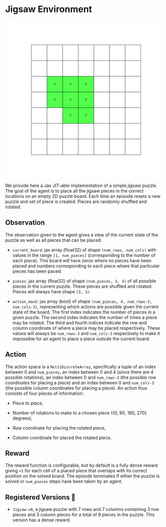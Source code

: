 # Jigsaw Environment

<p align="center">
        <img src="../env_anim/jigsaw.gif" width="500"/>
</p>

We provide here a Jax JIT-able implementation of a simple _jigsaw_ puzzle. The goal of the agent is to place
all the jigsaw pieces in the correct locations on an empty 2D puzzle board. Each time an episode resets a
new puzzle and set of piece is created. Pieces are randomly shuffled and rotated.

## Observation
The observation given to the agent gives a view of the current state of the puzzle as well as
all pieces that can be placed.

- `current_board`: jax array (float32) of shape `(num_rows, num_cols)` with values in the range
    `[1, num_pieces]` (corresponding to the number of each piece). This board will have zeros
    where no pieces have been placed and numbers corresponding to each piece where that particular
    pieces has been paced.

- `pieces`: jax array (float32) of shape `(num_pieces, 3, 3)` of all possible pieces in the
    current puzzle. These pieces are shuffled and rotated. Pieces will always have shape `(3, 3)`.

- `action_mask`: jax array (bool) of shape `(num_pieces, 4, num_rows-3, num_cols-3)`, representing
    which actions are possible given the current state of the board. The first index indicates the
    number of pieces in a given puzzle. The second index indicates the number of times a piece may be rotated.
    The third and fourth indices indicate the row and column coordinate of where a piece may be placed respectively.
    These values will always be `num_rows-3` and `num_cols-3` respectively to make it impossible for an agent to
    place a piece outside the current board.


## Action
The action space is a `MultiDiscreteArray`, specifically a tuple of an index between 0 and `num_pieces`,
an index between 0 and 4 (since there are 4 possible rotations), an index between 0 and `num_rows-3`
(the possible row coordinates for placing a piece) and an index between 0 and `num_cols-3`
(the possible column coordinates for placing a piece). An action thus consists of four pieces of
information:

- Piece to place,

- Number of rotations to make to a chosen piece ({0, 90, 180, 270} degrees),

- Row coordinate for placing the rotated piece,

- Column coordinate for placed the rotated piece.


## Reward
The reward function is configurable, but by default is a fully dense reward giving `+1` for
each cell of a placed piece that overlaps with its correct position on the solved board. The episode
terminates if either the puzzle is solved or `num_pieces` steps have been taken by an agent.


## Registered Versions 📖
- `Jigsaw-v0`, a jigsaw puzzle with 7 rows and 7 columns containing 3 row pieces and 3 column pieces
    for a total of 9 pieces in the puzzle. This version has a dense reward.

